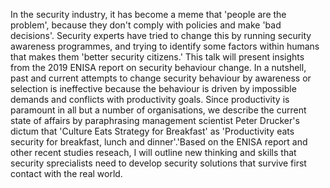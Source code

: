 In the security industry, it has become a meme that 'people are the problem', because they don't comply with policies and make 'bad decisions'. Security experts have tried to change this by running security awareness programmes, and trying to identify some factors within humans that makes them 'better security citizens.'  This talk will present insights from the 2019 ENISA report on security behaviour change. In a nutshell,  past and current attempts to change security behaviour by awareness or selection is ineffective because the behaviour is driven by impossible demands and conflicts with productivity goals.  Since productivity is paramount in all but a number of organisations, we describe the current state of affairs by paraphrasing management scientist Peter Drucker's dictum that 'Culture Eats Strategy for Breakfast' as 'Productivity eats security for breakfast, lunch and dinner'.'Based on the ENISA report and other recent studies reseach, I will outline new thinking and skills that security sprecialists need to develop security solutions that survive first contact with the real world.
